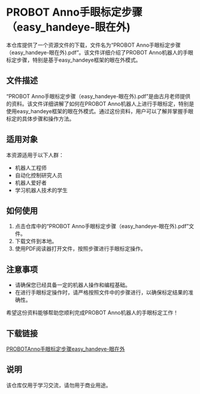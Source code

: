 # PROBOT Anno手眼标定步骤（easy_handeye-眼在外)

本仓库提供了一个资源文件的下载，文件名为“PROBOT Anno手眼标定步骤（easy_handeye-眼在外).pdf”。该文件详细介绍了PROBOT Anno机器人的手眼标定步骤，特别是基于easy_handeye框架的眼在外模式。

## 文件描述

“PROBOT Anno手眼标定步骤（easy_handeye-眼在外).pdf”是由古月老师提供的资料。该文件详细讲解了如何在PROBOT Anno机器人上进行手眼标定，特别是使用easy_handeye框架的眼在外模式。通过这份资料，用户可以了解并掌握手眼标定的具体步骤和操作方法。

## 适用对象

本资源适用于以下人群：

- 机器人工程师
- 自动化控制研究人员
- 机器人爱好者
- 学习机器人技术的学生

## 如何使用

1. 点击仓库中的“PROBOT Anno手眼标定步骤（easy_handeye-眼在外).pdf”文件。
2. 下载文件到本地。
3. 使用PDF阅读器打开文件，按照步骤进行手眼标定操作。

## 注意事项

- 请确保您已经具备一定的机器人操作和编程基础。
- 在进行手眼标定操作时，请严格按照文件中的步骤进行，以确保标定结果的准确性。

希望这份资料能够帮助您顺利完成PROBOT Anno机器人的手眼标定工作！

## 下载链接
[PROBOTAnno手眼标定步骤easy_handeye-眼在外](https://pan.quark.cn/s/b0be179914c1)

## 说明

该仓库仅用于学习交流，请勿用于商业用途。
